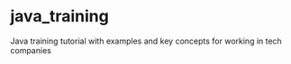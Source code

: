 # java_training

Java training tutorial with examples and key concepts for working in tech companies
